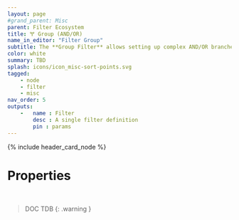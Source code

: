 ```yaml
---
layout: page
#grand_parent: Misc
parent: Filter Ecosystem
title: 🝖 Group (AND/OR)
name_in_editor: "Filter Group"
subtitle: The **Group Filter** allows setting up complex AND/OR branches.
color: white
summary: TBD
splash: icons/icon_misc-sort-points.svg
tagged: 
    - node
    - filter
    - misc
nav_order: 5
outputs:
    -   name : Filter
        desc : A single filter definition
        pin : params
---
```


{% include header_card_node %}

# Properties
<br>

> DOC TDB
{: .warning }
